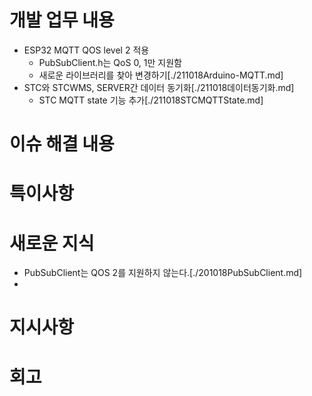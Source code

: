 # 개발 업무 내용
- ESP32 MQTT QOS level 2 적용
  - PubSubClient.h는 QoS 0, 1만 지원함
  - 새로운 라이브러리를 찾아 변경하기[./211018Arduino-MQTT.md]
- STC와 STCWMS, SERVER간 데이터 동기화[./211018데이터동기화.md]
  - STC MQTT state 기능 추가[./211018STCMQTTState.md]

# 이슈 해결 내용

# 특이사항

# 새로운 지식
- PubSubClient는 QOS 2를 지원하지 않는다.[./201018PubSubClient.md]
- 

# 지시사항

# 회고